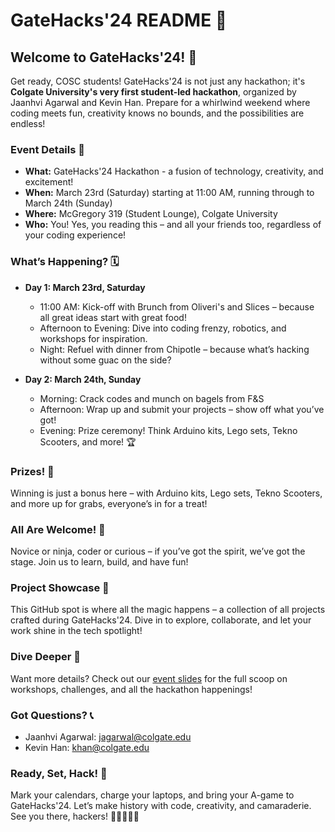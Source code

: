 # GateHacks'24 README 🚀

## Welcome to GateHacks'24! 🎉

Get ready, COSC students! GateHacks'24 is not just any hackathon; it's **Colgate University's very first student-led hackathon**, organized by Jaanhvi Agarwal and Kevin Han. Prepare for a whirlwind weekend where coding meets fun, creativity knows no bounds, and the possibilities are endless!

### Event Details 🎈

- **What:** GateHacks'24 Hackathon - a fusion of technology, creativity, and excitement!
- **When:** March 23rd (Saturday) starting at 11:00 AM, running through to March 24th (Sunday)
- **Where:** McGregory 319 (Student Lounge), Colgate University
- **Who:** You! Yes, you reading this – and all your friends too, regardless of your coding experience!

### What’s Happening? 🗓

- **Day 1: March 23rd, Saturday**
  - 11:00 AM: Kick-off with Brunch from Oliveri's and Slices – because all great ideas start with great food!
  - Afternoon to Evening: Dive into coding frenzy, robotics, and workshops for inspiration.
  - Night: Refuel with dinner from Chipotle – because what’s hacking without some guac on the side?

- **Day 2: March 24th, Sunday**
  - Morning: Crack codes and munch on bagels from F&S 
  - Afternoon: Wrap up and submit your projects – show off what you’ve got!
  - Evening: Prize ceremony! Think Arduino kits, Lego sets, Tekno Scooters, and more! 🏆

### Prizes! 🎁

Winning is just a bonus here – with Arduino kits, Lego sets, Tekno Scooters, and more up for grabs, everyone’s in for a treat!

### All Are Welcome! 🙌

Novice or ninja, coder or curious – if you’ve got the spirit, we’ve got the stage. Join us to learn, build, and have fun!

### Project Showcase 🌟

This GitHub spot is where all the magic happens – a collection of all projects crafted during GateHacks'24. Dive in to explore, collaborate, and let your work shine in the tech spotlight!

### Dive Deeper 🧐

Want more details? Check out our [event slides](https://docs.google.com/presentation/d/12HpewkKKsaczvRN0z-cZvqnowQx5vzppPckX_SyLH58/edit?usp=sharing) for the full scoop on workshops, challenges, and all the hackathon happenings!

### Got Questions? 📞

- Jaanhvi Agarwal: [jagarwal@colgate.edu](mailto:jagarwal@colgate.edu)
- Kevin Han: [khan@colgate.edu](mailto:khan@colgate.edu)

### Ready, Set, Hack! 🎯

Mark your calendars, charge your laptops, and bring your A-game to GateHacks'24. Let’s make history with code, creativity, and camaraderie. See you there, hackers! 🚀👩‍💻👨‍💻




